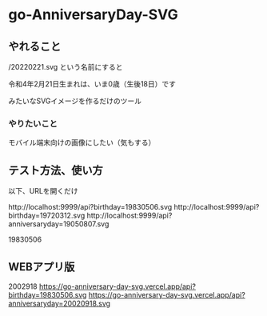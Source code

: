 # go-AnniversaryDay-SVG

## やれること

/20220221.svg
という名前にすると

令和4年2月21日生まれは、いま0歳（生後18日）です

みたいなSVGイメージを作るだけのツール

### やりたいこと

モバイル端末向けの画像にしたい（気もする）

## テスト方法、使い方

以下、URLを開くだけ

http://localhost:9999/api?birthday=19830506.svg
http://localhost:9999/api?birthday=19720312.svg
http://localhost:9999/api?anniversaryday=19050807.svg

19830506

## WEBアプリ版

2002918
https://go-anniversary-day-svg.vercel.app/api?birthday=19830506.svg
https://go-anniversary-day-svg.vercel.app/api?anniversaryday=20020918.svg
